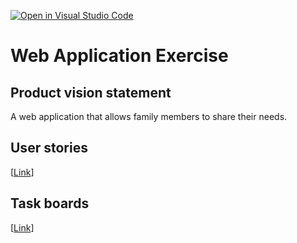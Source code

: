 [![Open in Visual Studio Code](https://classroom.github.com/assets/open-in-vscode-c66648af7eb3fe8bc4f294546bfd86ef473780cde1dea487d3c4ff354943c9ae.svg)](https://classroom.github.com/online_ide?assignment_repo_id=8874531&assignment_repo_type=AssignmentRepo)
# Web Application Exercise

## Product vision statement

A web application that allows family members to share their needs.

## User stories

[[Link](https://github.com/software-students-fall2022/web-app-exercise-team-16-1/issues)]

## Task boards

[[Link](https://github.com/software-students-fall2022/web-app-exercise-team-16-1/projects)]
